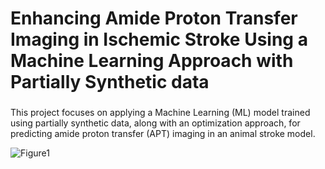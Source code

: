 # Enhancing Amide Proton Transfer Imaging in Ischemic Stroke Using a Machine Learning Approach with Partially Synthetic data

###
This project focuses on applying a Machine Learning (ML) model trained using partially synthetic data, along with an optimization approach, for predicting amide proton transfer (APT) imaging in an animal stroke model. 

![Figure1](https://github.com/user-attachments/assets/3d21f467-f1f5-434b-a4c3-f01d36a74bd5)

